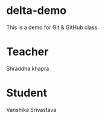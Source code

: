 # delta-demo
This is a demo for Git &amp; GitHub class.

# Teacher
Shraddha khapra

# Student
Vanshika Srivastava
